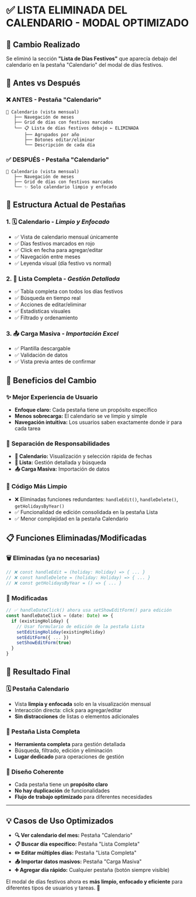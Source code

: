 # ✅ LISTA ELIMINADA DEL CALENDARIO - MODAL OPTIMIZADO

## 🎯 Cambio Realizado

Se eliminó la sección **"Lista de Días Festivos"** que aparecía debajo del calendario en la pestaña "Calendario" del modal de días festivos.

## 🔄 Antes vs Después

### ❌ **ANTES - Pestaña "Calendario"**
```
📅 Calendario (vista mensual)
   ├── Navegación de meses
   ├── Grid de días con festivos marcados
   └── 📋 Lista de días festivos debajo ← ELIMINADA
       ├── Agrupados por año
       ├── Botones editar/eliminar
       └── Descripción de cada día
```

### ✅ **DESPUÉS - Pestaña "Calendario"** 
```
📅 Calendario (vista mensual)
   ├── Navegación de meses
   ├── Grid de días con festivos marcados
   └── ✨ Solo calendario limpio y enfocado
```

## 🎨 **Estructura Actual de Pestañas**

### 1. **🗓️ Calendario** - *Limpio y Enfocado*
- ✅ Vista de calendario mensual únicamente
- ✅ Días festivos marcados en rojo
- ✅ Click en fecha para agregar/editar
- ✅ Navegación entre meses
- ✅ Leyenda visual (día festivo vs normal)

### 2. **📄 Lista Completa** - *Gestión Detallada* 
- ✅ Tabla completa con todos los días festivos
- ✅ Búsqueda en tiempo real
- ✅ Acciones de editar/eliminar
- ✅ Estadísticas visuales
- ✅ Filtrado y ordenamiento

### 3. **📤 Carga Masiva** - *Importación Excel*
- ✅ Plantilla descargable
- ✅ Validación de datos
- ✅ Vista previa antes de confirmar

## 🚀 **Beneficios del Cambio**

### ✨ **Mejor Experiencia de Usuario**
- **Enfoque claro:** Cada pestaña tiene un propósito específico
- **Menos sobrecarga:** El calendario se ve limpio y simple
- **Navegación intuitiva:** Los usuarios saben exactamente donde ir para cada tarea

### 🎯 **Separación de Responsabilidades**
- **📅 Calendario:** Visualización y selección rápida de fechas
- **📄 Lista:** Gestión detallada y búsqueda
- **📤 Carga Masiva:** Importación de datos

### 🔧 **Código Más Limpio**
- ❌ Eliminadas funciones redundantes: `handleEdit()`, `handleDelete()`, `getHolidaysByYear()`
- ✅ Funcionalidad de edición consolidada en la pestaña Lista
- ✅ Menor complejidad en la pestaña Calendario

## 📋 **Funciones Eliminadas/Modificadas**

### 🗑️ **Eliminadas (ya no necesarias)**
```typescript
// ❌ const handleEdit = (holiday: Holiday) => { ... }
// ❌ const handleDelete = (holiday: Holiday) => { ... }  
// ❌ const getHolidaysByYear = () => { ... }
```

### 🔄 **Modificadas**
```typescript
// ✅ handleDateClick() ahora usa setShowEditForm() para edición
const handleDateClick = (date: Date) => {
  if (existingHoliday) {
    // Usar formulario de edición de la pestaña Lista
    setEditingHoliday(existingHoliday)
    setEditForm({ ... })
    setShowEditForm(true)
  }
}
```

## 🎉 **Resultado Final**

### **🗓️ Pestaña Calendario**
- Vista **limpia y enfocada** solo en la visualización mensual
- Interacción directa: click para agregar/editar
- **Sin distracciones** de listas o elementos adicionales

### **📄 Pestaña Lista Completa** 
- **Herramienta completa** para gestión detallada
- Búsqueda, filtrado, edición y eliminación
- **Lugar dedicado** para operaciones de gestión

### **🎨 Diseño Coherente**
- Cada pestaña tiene un **propósito claro**
- **No hay duplicación** de funcionalidades
- **Flujo de trabajo optimizado** para diferentes necesidades

---

## 💡 **Casos de Uso Optimizados**

- **🔍 Ver calendario del mes:** Pestaña "Calendario"
- **📋 Buscar día específico:** Pestaña "Lista Completa"  
- **✏️ Editar múltiples días:** Pestaña "Lista Completa"
- **📤 Importar datos masivos:** Pestaña "Carga Masiva"
- **➕ Agregar día rápido:** Cualquier pestaña (botón siempre visible)

El modal de días festivos ahora es **más limpio, enfocado y eficiente** para diferentes tipos de usuarios y tareas. 🚀